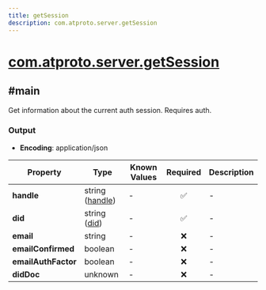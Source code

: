 ```yaml
---
title: getSession
description: com.atproto.server.getSession
---
```


# [com.atproto.server.getSession](https://github.com/myConsciousness/atproto.dart/blob/main/lexicons/com/atproto/server/getSession.json)

## #main

Get information about the current auth session. Requires auth.

### Output

- **Encoding**: application/json

| Property | Type | Known Values | Required | Description |
| --- | --- | --- | :---: | --- |
| **handle** | string ([handle](https://atproto.com/specs/handle)) | - | ✅ | - |
| **did** | string ([did](https://atproto.com/specs/did)) | - | ✅ | - |
| **email** | string | - | ❌ | - |
| **emailConfirmed** | boolean | - | ❌ | - |
| **emailAuthFactor** | boolean | - | ❌ | - |
| **didDoc** | unknown | - | ❌ | - |
